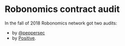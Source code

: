 Robonomics contract audit
=========================

In the fall of 2018 Robonomics network got two audits:

* by [@peppersec](https://github.com/peppersec/public-audit-reports/blob/5bb8b551dcd425416826bbd118400741587b9af6/reports_md/Aira-Robonomic-audit-report.md)
* by [Positive](https://ipfs.io/ipfs/QmYDoYLnwqbFUbSCE2DHXr6eyRfLcmCanKbpfgq1t5PX2W).
